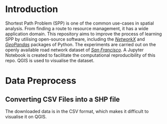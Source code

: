 # Introduction

Shortest Path Problem (SPP) is one of the common use-cases in spatial analysis. From finding a route to resource management, it has a wide application domain. This repository aims to improve the process of learning SPP by utilising open-source software, including the *[NetworkX](https://networkx.org/)* and *[GeoPandas](https://geopandas.org/en/stable/)* packages of Python. The experiments are carried out on the openly available road network dataset of *[San Francisco](https://drive.google.com/file/d/0B9mshE5t1uUCNVEyb1Q2dkQzc2c/view?resourcekey=0-X-WGa3oP1Cu1VYct0fCmYw)*. A Jupyter Notebook is created to facilitate the computational reproducibility of this repo. QGIS is used to visualise the dataset.

# Data Preprocess

## Converting CSV Files into a SHP file

The downloaded data is in the CSV format, which makes it difficult to visualise it on QGIS.

